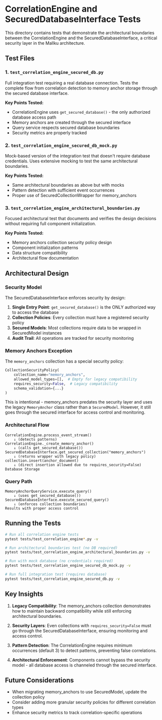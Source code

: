 # CorrelationEngine and SecuredDatabaseInterface Tests

This directory contains tests that demonstrate the architectural boundaries between the CorrelationEngine and the SecuredDatabaseInterface, a critical security layer in the Mallku architecture.

## Test Files

### 1. `test_correlation_engine_secured_db.py`
Full integration test requiring a real database connection. Tests the complete flow from correlation detection to memory anchor storage through the secured database interface.

**Key Points Tested:**
- CorrelationEngine uses `get_secured_database()` - the only authorized database access path
- Memory anchors are created through the secured interface
- Query service respects secured database boundaries
- Security metrics are properly tracked

### 2. `test_correlation_engine_secured_db_mock.py`
Mock-based version of the integration test that doesn't require database credentials. Uses extensive mocking to test the same architectural boundaries.

**Key Points Tested:**
- Same architectural boundaries as above but with mocks
- Pattern detection with sufficient event occurrences
- Proper use of SecuredCollectionWrapper for memory_anchors

### 3. `test_correlation_engine_architectural_boundaries.py`
Focused architectural test that documents and verifies the design decisions without requiring full component initialization.

**Key Points Tested:**
- Memory anchors collection security policy design
- Component initialization patterns
- Data structure compatibility
- Architectural flow documentation

## Architectural Design

### Security Model

The SecuredDatabaseInterface enforces security by design:

1. **Single Entry Point**: `get_secured_database()` is the ONLY authorized way to access the database
2. **Collection Policies**: Every collection must have a registered security policy
3. **Secured Models**: Most collections require data to be wrapped in SecuredModel instances
4. **Audit Trail**: All operations are tracked for security monitoring

### Memory Anchors Exception

The `memory_anchors` collection has a special security policy:

```python
CollectionSecurityPolicy(
    collection_name="memory_anchors",
    allowed_model_types=[],  # Empty for legacy compatibility
    requires_security=False,  # Legacy compatibility
    schema_validation={...}
)
```

This is intentional - memory_anchors predates the security layer and uses the legacy `MemoryAnchor` class rather than a `SecuredModel`. However, it still goes through the secured interface for access control and monitoring.

### Architectural Flow

```
CorrelationEngine.process_event_stream()
    ↓ (detects patterns)
CorrelationEngine._create_memory_anchor()
    ↓ (calls get_secured_database())
SecuredDatabaseInterface.get_secured_collection("memory_anchors")
    ↓ (returns wrapper with legacy policy)
collection.insert(anchor_document)
    ↓ (direct insertion allowed due to requires_security=False)
Database Storage
```

### Query Path

```
MemoryAnchorQueryService.execute_query()
    ↓ (uses get_secured_database())
SecuredDatabaseInterface.execute_secured_query()
    ↓ (enforces collection boundaries)
Results with proper access control
```

## Running the Tests

```bash
# Run all correlation engine tests
pytest tests/test_correlation_engine*.py -v

# Run architectural boundaries test (no DB required)
pytest tests/test_correlation_engine_architectural_boundaries.py -v

# Run with mock database (no credentials required)
pytest tests/test_correlation_engine_secured_db_mock.py -v

# Run full integration test (requires database)
pytest tests/test_correlation_engine_secured_db.py -v
```

## Key Insights

1. **Legacy Compatibility**: The memory_anchors collection demonstrates how to maintain backward compatibility while still enforcing architectural boundaries.

2. **Security Layers**: Even collections with `requires_security=False` must go through the SecuredDatabaseInterface, ensuring monitoring and access control.

3. **Pattern Detection**: The CorrelationEngine requires minimum occurrences (default 3) to detect patterns, preventing false correlations.

4. **Architectural Enforcement**: Components cannot bypass the security model - all database access is channeled through the secured interface.

## Future Considerations

- When migrating memory_anchors to use SecuredModel, update the collection policy
- Consider adding more granular security policies for different correlation types
- Enhance security metrics to track correlation-specific operations